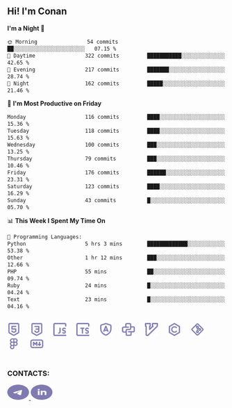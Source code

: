 ## Hi! I'm Conan

<!--START_SECTION:waka-->
**I'm a Night 🦉** 

```text
🌞 Morning                54 commits          ██░░░░░░░░░░░░░░░░░░░░░░░   07.15 % 
🌆 Daytime                322 commits         ███████████░░░░░░░░░░░░░░   42.65 % 
🌃 Evening                217 commits         ███████░░░░░░░░░░░░░░░░░░   28.74 % 
🌙 Night                  162 commits         █████░░░░░░░░░░░░░░░░░░░░   21.46 % 
```
📅 **I'm Most Productive on Friday** 

```text
Monday                   116 commits         ████░░░░░░░░░░░░░░░░░░░░░   15.36 % 
Tuesday                  118 commits         ████░░░░░░░░░░░░░░░░░░░░░   15.63 % 
Wednesday                100 commits         ███░░░░░░░░░░░░░░░░░░░░░░   13.25 % 
Thursday                 79 commits          ███░░░░░░░░░░░░░░░░░░░░░░   10.46 % 
Friday                   176 commits         ██████░░░░░░░░░░░░░░░░░░░   23.31 % 
Saturday                 123 commits         ████░░░░░░░░░░░░░░░░░░░░░   16.29 % 
Sunday                   43 commits          █░░░░░░░░░░░░░░░░░░░░░░░░   05.70 % 
```


📊 **This Week I Spent My Time On** 

```text
💬 Programming Languages: 
Python                   5 hrs 3 mins        █████████████░░░░░░░░░░░░   53.38 % 
Other                    1 hr 12 mins        ███░░░░░░░░░░░░░░░░░░░░░░   12.66 % 
PHP                      55 mins             ██░░░░░░░░░░░░░░░░░░░░░░░   09.74 % 
Ruby                     24 mins             █░░░░░░░░░░░░░░░░░░░░░░░░   04.24 % 
Text                     23 mins             █░░░░░░░░░░░░░░░░░░░░░░░░   04.16 % 
```


<!--END_SECTION:waka-->


<br>

<div align="left">
  <img src="icons/skills/html.svg" height="30" alt="html5"/>
  <img width="15"/>
  <img src="icons/skills/css.svg" height="30" alt="css"/>
    <img width="15"/>
  <img src="icons/skills/javascript.svg" height="30" alt="javascript"/>
  <img width="15"/>
  <img src="icons/skills/typescript.svg" height="30" alt="typescript"/>
  <img width="15"/>
  <img src="icons/skills/angular.svg" height="30" alt="angular"/>
  <img width="15"/>
  <img src="icons/skills/python.svg" height="30" alt="python"/>
  <img width="15"/>
  <img src="icons/skills/vim.svg" height="30" alt="vim"  />
  <img width="15"/>
  <img src="icons/skills/c.svg" height="30" alt="c"/>
  <img width="15"/>
  <img src="icons/skills/git.svg" height="30" alt="git"/>
  <img width="15"/>
  <img src="icons/skills/figma.svg" height="30" alt="figma"/>
  <img width="15"/>
  <img src="icons/skills/markdown.svg" height="30" alt="markdown"/>
</div>

<br>


### CONTACTS:

<div align="left">
  <a href="https://t.me/gkkconan">
    <img src="icons/contacts/telegram.svg" width="50" height="35" alt="telegram"/>
  </a>
  <a href="https://www.linkedin.com/in/gkkconan">
    <img src="icons/contacts/linkedin.svg" width="50" height="35" alt="linkedin"/>
  </a>
</div>
